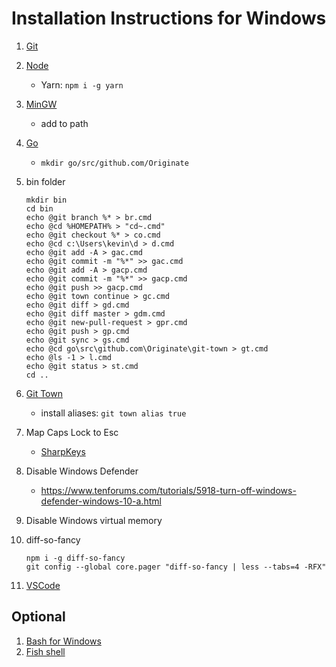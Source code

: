 # Installation Instructions for Windows

1. [Git](https://git-scm.com/download/win)
1. [Node](https://nodejs.org/en)
    - Yarn: `npm i -g yarn`
1. [MinGW](https://sourceforge.net/projects/mingw/files)
    - add to path
1. [Go](https://golang.org/dl)
    - `mkdir go/src/github.com/Originate`
1. bin folder
    ```
    mkdir bin
    cd bin
    echo @git branch %* > br.cmd
    echo @cd %HOMEPATH% > "cd~.cmd"
    echo @git checkout %* > co.cmd
    echo @cd c:\Users\kevin\d > d.cmd
    echo @git add -A > gac.cmd
    echo @git commit -m "%*" >> gac.cmd
    echo @git add -A > gacp.cmd
    echo @git commit -m "%*" >> gacp.cmd
    echo @git push >> gacp.cmd
    echo @git town continue > gc.cmd
    echo @git diff > gd.cmd
    echo @git diff master > gdm.cmd
    echo @git new-pull-request > gpr.cmd
    echo @git push > gp.cmd
    echo @git sync > gs.cmd
    echo @cd go\src\github.com\Originate\git-town > gt.cmd
    echo @ls -1 > l.cmd
    echo @git status > st.cmd
    cd ..
    ```
      
1. [Git Town](https://github.com/Originate/git-town/releases)
    - install aliases: `git town alias true`
1. Map Caps Lock to Esc
    - [SharpKeys](https://github.com/randyrants/sharpkeys)
1. Disable Windows Defender
    - https://www.tenforums.com/tutorials/5918-turn-off-windows-defender-windows-10-a.html
1. Disable Windows virtual memory
1. diff-so-fancy

    ```
    npm i -g diff-so-fancy
    git config --global core.pager "diff-so-fancy | less --tabs=4 -RFX"
    ```
1. [VSCode](vscode/README.md)

## Optional

1. [Bash for Windows](https://docs.microsoft.com/en-us/windows/wsl/install-win10)
1. [Fish shell](https://www.kennethreitz.org/essays/fish-as-default-shell-on-windows-10)
